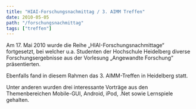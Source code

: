 ```yaml
---
title: "HIAI-Forschungsnachmittag / 3. AIMM Treffen"
date: 2010-05-05
path: "/forschungsnachmittag"
tags: ["treffen"]
---
```


Am 17. Mai 2010 wurde die Reihe „HIAI-Forschungsnachmittage“ fortgesetzt, bei welcher u.a. Studenten der Hochschule Heidelberg diverse Forschungsergebnisse aus der Vorlesung „Angewandte Forschung“ präsentierten.

Ebenfalls fand in diesem Rahmen das 3. AIMM-Treffen in Heidelberg statt.

Unter anderen wurden drei interessante Vorträge aus den Themenbereichen Mobile-GUI, Android, iPod, .Net sowie Lernspiele gehalten.
